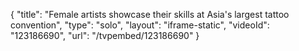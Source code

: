 {
    "title": "Female artists showcase their skills at Asia's largest tattoo convention",
    "type": "solo",
    "layout": "iframe-static",
    "videoId": "123186690",
    "url": "\/tvpembed\/123186690"
}